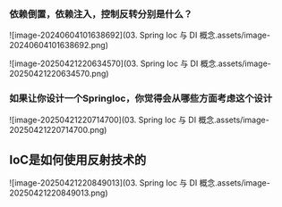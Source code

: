 ### 依赖倒置，依赖注入，控制反转分别是什么？

![image-20240604101638692](03. Spring Ioc 与 DI 概念.assets/image-20240604101638692.png)

![image-20250421220634570](03. Spring Ioc 与 DI 概念.assets/image-20250421220634570.png)

### 如果让你设计一个SpringIoc，你觉得会从哪些方面考虑这个设计

![image-20250421220714700](03. Spring Ioc 与 DI 概念.assets/image-20250421220714700.png)

## IoC是如何使用反射技术的

![image-20250421220849013](03. Spring Ioc 与 DI 概念.assets/image-20250421220849013.png)
